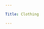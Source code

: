 ```yaml
---

Title: Clothing

---
```


<VocabWord translation_en="Shirt" />
<VocabWord translation_en="Dress" />
<VocabWord translation_en="Pants" />
